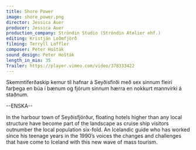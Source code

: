 ```yaml
---
title: Shore Power
image: shore_power.png
director: Jessica Auer
producer: Jessica Auer
production_company: Ströndin Studio (Ströndin Atelier ehf.)
editing: Kristján Loðmfjörð
filming: Terryll Loffler
composer: Peter Hošták
sound_design: Peter Hošták
length_in_min: 35
Trailer: https://player.vimeo.com/video/378333422
---
```

Skemmtiferðaskip kemur til hafnar á Seyðisfirði með sex sinnum fleiri farþega en búa í bænum og fjórum sinnum hærra en nokkurt mannvirki á staðnum.

\--ENSKA--

In the harbour town of Seyðisfjörður, floating hotels higher than any local structure have become part of the landscape as cruise ship visitors outnumber the local population six-fold. An Icelandic guide who has worked since his teenage years in the 1990’s voices the changes and challenges that have come to Iceland with this new wave of mass tourism.